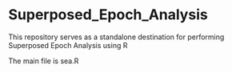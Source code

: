 # Superposed_Epoch_Analysis

This repository serves as a standalone destination for performing Superposed Epoch Analysis using R

The main file is sea.R


